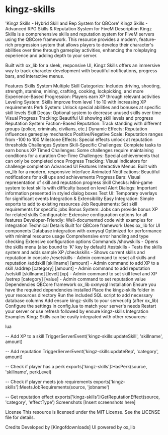 # kingz-skills
'Kingz Skills - Hybrid Skill and Rep System for QBCore'
Kingz Skills - Advanced RPG Skills & Reputation System for FiveM
Description
Kingz Skills is a comprehensive skills and reputation system for FiveM servers using the QBCore framework. This resource provides a modern, feature-rich progression system that allows players to develop their character's abilities over time through gameplay activities, enhancing the roleplaying experience and adding depth to your server.

Built with ox_lib for a sleek, responsive UI, Kingz Skills offers an immersive way to track character development with beautiful notifications, progress bars, and interactive menus.

Features
Skills System
Multiple Skill Categories: Includes driving, shooting, strength, stamina, mining, crafting, cooking, lockpicking, and more
Experience-Based Progression: Players earn XP through relevant activities
Leveling System: Skills improve from level 1 to 10 with increasing XP requirements
Perk System: Unlock special abilities and bonuses at specific skill levels
Skill Decay: Optional system to decrease unused skills over time
Visual Progress Tracking: Beautiful UI showing skill levels and progress
Reputation System
Faction-Based Reputation: Track standing with different groups (police, criminals, civilians, etc.)
Dynamic Effects: Reputation influences gameplay mechanics
Positive/Negative Scale: Reputation ranges from -100 to 100
Milestone Effects: Special effects unlock at reputation thresholds
Challenges System
Skill-Specific Challenges: Complete tasks to earn bonus XP
Timed Challenges: Some challenges require maintaining conditions for a duration
One-Time Challenges: Special achievements that can only be completed once
Progress Tracking: Visual indicators for challenge completion
Advanced UI Features
Interactive Menus: Built with ox_lib for a modern, responsive interface
Animated Notifications: Beautiful notifications for skill ups and achievements
Progress Bars: Visual representation of skill and reputation progress
Skill Checks: Mini-game system to test skills with difficulty based on level
Alert Dialogs: Important information presented in styled dialog boxes
Text UI: Temporary overlays for significant events
Integration & Extensibility
Easy Integration: Simple exports to add to existing resources
Job Requirements: Set skill requirements for specific jobs
Bonus System: Jobs can provide bonus XP for related skills
Configurable: Extensive configuration options for all features
Developer-Friendly: Well-documented code with examples for integration
Technical Details
Built for QBCore framework
Uses ox_lib for UI components
Database integration with oxmysql
Optimized for performance with minimal resource usage
Comprehensive error handling and type checking
Extensive configuration options
Commands
/showskills - Opens the skills menu (also bound to 'K' key by default)
/testskills - Tests the skills system and adds sample XP
/checkskills - Shows current skills and reputation in console
/resetskills - Admin command to reset all skills and reputation
/addskill [skillname] [amount] - Admin command to add XP to a skill
/addrep [category] [amount] - Admin command to add reputation
/setskill [skillname] [level] [xp] - Admin command to set skill level and XP
/setrep [category] [value] - Admin command to set reputation value
Dependencies
QBCore framework
ox_lib
oxmysql
Installation
Ensure you have the required dependencies installed
Place the kingz-skills folder in your resources directory
Run the included SQL script to add necessary database columns
Add ensure kingz-skills to your server.cfg (after ox_lib)
Configure the settings in config.lua to match your server's needs
Restart your server or use refresh followed by ensure kingz-skills
Integration Examples
Kingz Skills can be easily integrated with other resources:

lua


-- Add XP to a skill
TriggerServerEvent('kingz-skills:updateSkill', 'skillname', amount)

-- Add reputation
TriggerServerEvent('kingz-skills:updateRep', 'category', amount)

-- Check if player has a perk
exports['kingz-skills']:HasPerk(source, 'skillname', perkLevel)

-- Check if player meets job requirements
exports['kingz-skills']:MeetsJobRequirements(source, 'jobname')

-- Get reputation effect
exports['kingz-skills']:GetReputationEffect(source, 'category', 'effectType')
Screenshots
[Insert screenshots here]

License
This resource is licensed under the MIT License. See the LICENSE file for details.

Credits
Developed by [Kingofdownloads]
UI powered by ox_lib
